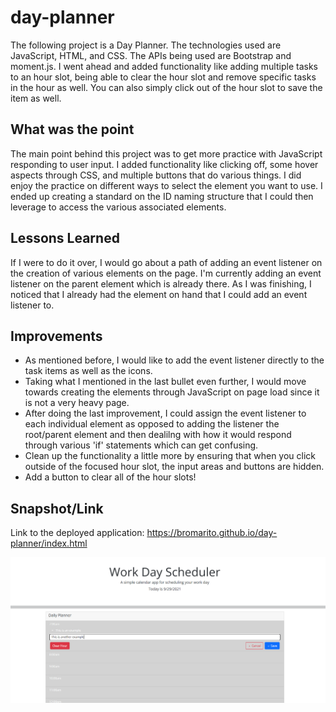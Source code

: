 # day-planner
The following project is a Day Planner. The technologies used are JavaScript, HTML, and CSS. The APIs being used are Bootstrap and moment.js. I went ahead and added functionality like adding multiple tasks to an hour slot, being able to clear the hour slot and remove specific tasks in the hour as well. You can also simply click out of the hour slot to save the item as well.

## What was the point
The main point behind this project was to get more practice with JavaScript responding to user input. I added functionality like clicking off, some hover aspects through CSS, and multiple buttons that do various things. I did enjoy the practice on different ways to select the element you want to use. I ended up creating a standard on the ID naming structure that I could then leverage to access the various associated elements.

## Lessons Learned
If I were to do it over, I would go about a path of adding an event listener on the creation of various elements on the page. I'm currently adding an event listener on the parent element which is already there. As I was finishing, I noticed that I already had the element on hand that I could add an event listener to.

## Improvements
* As mentioned before, I would like to add the event listener directly to the task items as well as the icons.
* Taking what I mentioned in the last bullet even further, I would move towards creating the elements through JavaScript on page load since it is not a very heavy page.
* After doing the last improvement, I could assign the event listener to each individual element as opposed to adding the listener the root/parent element and then dealilng with how it would respond through various 'if' statements which can get confusing.
* Clean up the functionality a little more by ensuring that when you click outside of the focused hour slot, the input areas and buttons are hidden.
* Add a button to clear all of the hour slots!

## Snapshot/Link
Link to the deployed application: https://bromarito.github.io/day-planner/index.html

![Snapshot of the deployed application](/assets/pics/snapshot.PNG)